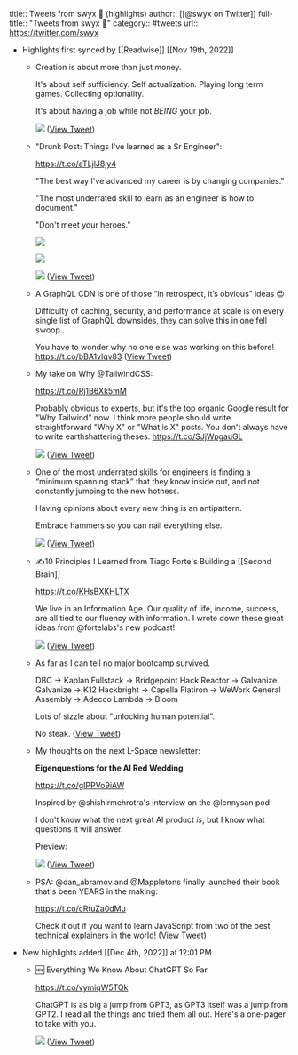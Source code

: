 title:: Tweets from swyx 🗽 (highlights)
author:: [[@swyx on Twitter]]
full-title:: "Tweets from swyx 🗽"
category:: #tweets
url:: https://twitter.com/swyx

- Highlights first synced by [[Readwise]] [[Nov 19th, 2022]]
	- Creation is about more than just money.
	  
	  It's about self sufficiency. Self actualization. Playing long term games. Collecting optionality.
	  
	  It's about having a job while not *BEING* your job. 
	  
	  ![](https://pbs.twimg.com/media/EweSViiUYAAzqmg.png) ([View Tweet](https://twitter.com/swyx/status/1371227950847160322))
	- "Drunk Post: Things I've learned as a Sr Engineer":
	  
	  https://t.co/aTLjlJ8jy4
	  
	  "The best way I've advanced my career is by changing companies."
	  
	  "The most underrated skill to learn as an engineer is how to document."
	  
	  "Don't meet your heroes." 
	  
	  ![](https://pbs.twimg.com/media/E2q0uDHUUAICEjA.png) 
	  
	  ![](https://pbs.twimg.com/media/E2q0uDHUUAQ0d2a.png) 
	  
	  ![](https://pbs.twimg.com/media/E2q0bC8UYAABK34.png) ([View Tweet](https://twitter.com/swyx/status/1400229742360494080))
	- A GraphQL CDN is one of those “in retrospect, it’s obvious” ideas 😍
	  
	  Difficulty of caching, security, and performance at scale is on every single list of GraphQL downsides, they can solve this in one fell swoop..
	  
	  You have to wonder why no one else was working on this before! https://t.co/bBA1vlqv83 ([View Tweet](https://twitter.com/swyx/status/1405520218194075648))
	- My take on Why @TailwindCSS:
	  
	  https://t.co/Rj1B6Xk5mM
	  
	  Probably obvious to experts, but it's the top organic Google result for "Why Tailwind" now. I think more people should write straightforward "Why X" or "What is X" posts. You don't always have to write earthshattering theses. https://t.co/SJjWpgauGL 
	  
	  ![](https://pbs.twimg.com/media/E8TYd0OVoAAFsrc.jpg) ([View Tweet](https://twitter.com/swyx/status/1424502535411224581))
	- One of the most underrated skills for engineers is finding a “minimum spanning stack” that they know inside out, and not constantly jumping to the new hotness.
	  
	  Having opinions about every new thing is an antipattern.
	  
	  Embrace hammers so you can nail everything else. 
	  
	  ![](https://pbs.twimg.com/media/FJopJztaQAAxqTJ.jpg) ([View Tweet](https://twitter.com/swyx/status/1484544280819810306))
	- ✍️10 Principles I Learned from Tiago Forte's Building a [[Second Brain]]
	  
	  https://t.co/KHsBXKHLTX
	  
	  We live in an Information Age. Our quality of life, income, success, are all tied to our fluency with information. I wrote down these great ideas from @fortelabs's new podcast! 
	  
	  ![](https://pbs.twimg.com/media/EUghN_XUEAAe2Fp.png) ([View Tweet](https://twitter.com/swyx/status/1245281982797373441))
	- As far as I can tell no major bootcamp survived.
	  
	  DBC -> Kaplan
	  Fullstack -> Bridgepoint
	  Hack Reactor -> Galvanize
	  Galvanize -> K12
	  Hackbright -> Capella
	  Flatiron -> WeWork
	  General Assembly -> Adecco
	  Lambda -> Bloom
	  
	  Lots of sizzle about "unlocking human potential".
	  
	  No steak. ([View Tweet](https://twitter.com/swyx/status/1542659132259414016))
	- My thoughts on the next L-Space newsletter:
	  
	  **Eigenquestions for the AI Red Wedding**
	  
	  https://t.co/gIPPVo9iAW
	  
	  Inspired by @shishirmehrotra's interview on the @lennysan pod
	  
	  I don't know what the next great AI product *is*, but I know what questions it will answer.
	  
	  Preview: 
	  
	  ![](https://pbs.twimg.com/media/FdjFvppXkAADHVP.jpg) ([View Tweet](https://twitter.com/swyx/status/1574225723216257024))
	- PSA: @dan_abramov and @Mappletons finally launched their book that's been YEARS in the making: 
	  
	  https://t.co/cRtuZa0dMu
	  
	  Check it out if you want to learn JavaScript from two of the best technical explainers in the world! ([View Tweet](https://twitter.com/swyx/status/1415860791610286080))
- New highlights added [[Dec 4th, 2022]] at 12:01 PM
	- 🆕 Everything We Know About ChatGPT So Far
	  
	  https://t.co/vymiqW5TQk
	  
	  ChatGPT is as big a jump from GPT3, as GPT3 itself was a jump from GPT2. I read all the things and tried them all out. Here's a one-pager to take with you. 
	  
	  ![](https://pbs.twimg.com/media/FjF17hTagAEAYt2.jpg) ([View Tweet](https://twitter.com/swyx/status/1599189032529178624))